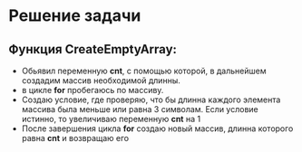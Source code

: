 # Решение задачи

## Функция CreateEmptyArray:
* Обьявил переменную **cnt**, с помощью которой, в дальнейшем создадим массив необходимой длинны.
* в цикле **for** пробегаюсь по массиву.
* Создаю условие, где проверяю, что бы длинна каждого элемента массива была меньше или равна 3 символам. Если условие истинно, то увеличиваю переменную **cnt** на 1
* После завершения цикла **for** создаю новый массив, длинна которого равна **cnt** и возвращаю его



